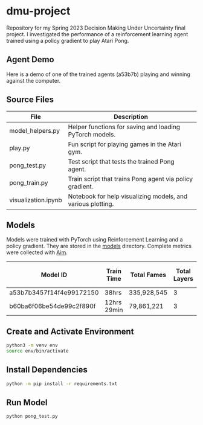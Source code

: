 # dmu-project

Repository for my Spring 2023 Decision Making Under Uncertainty final project. I investigated the performance of a reinforcement learning agent trained using a policy gradient to play Atari Pong.

## Agent Demo

Here is a demo of one of the trained agents (a53b7b) playing and winning against the computer.

## Source Files

| File                | Description                                                 |
| ------------------- | ----------------------------------------------------------- |
| model_helpers.py    | Helper functions for saving and loading PyTorch models.     |
| play.py             | Fun script for playing games in the Atari gym.              |
| pong_test.py        | Test script that tests the trained Pong agent.              |
| pong_train.py       | Train script that trains Pong agent via policy gradient.    |
| visualization.ipynb | Notebook for help visualizing models, and various plotting. |

## Models

Models were trained with PyTorch using Reinforcement Learning and a policy gradient. They are stored in the [models](./models) directory. Complete metrics were collected with [Aim](https://github.com/aimhubio/aim).

| Model ID                 | Train Time  | Total Fames | Total Layers | Hidden Dim | Max Episodes | Max Steps / Episode | Gamma | Learning Rate | Batch Size | Reward-to-Go | Baseline Subtraction |
| ------------------------ | ----------- | ----------- | ------------ | ---------- | ------------ | ------------------- | ----- | ------------- | ---------- | ------------ | -------------------- |
| a53b7b3457f14f4e99172150 | 38hrs       | 335,928,545 | 3            | 200        | 20000        | 5000                | 0.99  | 0.0001        | 1          | ✅           | ❌                   |
| b60ba6f06be54de99c2f890f | 12hrs 29min | 79,861,221  | 3            | 200        | 20000        | 1000                | 0.99  | 0.0001        | 1          | ✅           | ❌                   |

## Create and Activate Environment

```sh
python3 -m venv env
source env/bin/activate
```

## Install Dependencies

```sh
python -m pip install -r requirements.txt
```

## Run Model

```sh
python pong_test.py
```
